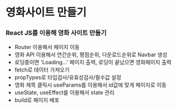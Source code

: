 # 영화사이트 만들기
### React JS를 이용해 영화 사이트 만들기

- Router 이용해서 페이지 이동
- 영화 API 이용해서 연간순위, 평점순위, 다운로드순위로 Navbar 생성
- 로딩중이면 'Loading...' 페이지 출력, 로딩이 끝났으면 영화페이지 출력
- fetch로 데이터 가져오기
- propTypes로 타입검사/유효성검사/필수값 설정
- 영화 제목 클릭시 useParams를 이용해서 id값에 맞게 페이지로 이동
- useState, useEffect를 이용해서 state 관리
- build로 페이지 배포
